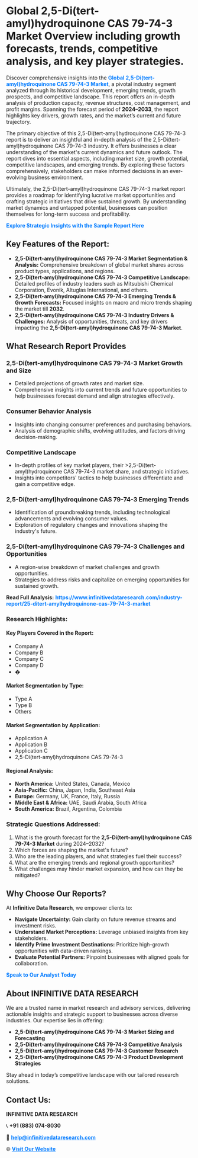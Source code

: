 <h1>Global 2,5-Di(tert-amyl)hydroquinone CAS 79-74-3 Market Overview including growth forecasts, trends, competitive analysis, and key player strategies.</h1>
<p>
Discover comprehensive insights into the 
<a href="https://www.infinitivedataresearch.com/industry-report/25-ditert-amylhydroquinone-cas-79-74-3-market" rel="dofollow" style="color: #007BFF; text-decoration: none;"><strong>Global 2,5-Di(tert-amyl)hydroquinone CAS 79-74-3 Market</strong></a>, a pivotal industry segment analyzed through its historical development, emerging trends, growth prospects, and competitive landscape. This report offers an in-depth analysis of production capacity, revenue structures, cost management, and profit margins. Spanning the forecast period of <strong>2024–2033</strong>, the report highlights key drivers, growth rates, and the market’s current and future trajectory.
</p>
<p>
The primary objective of this 2,5-Di(tert-amyl)hydroquinone CAS 79-74-3 report is to deliver an insightful and in-depth analysis of the 2,5-Di(tert-amyl)hydroquinone CAS 79-74-3 industry. It offers businesses a clear understanding of the market's current dynamics and future outlook. The report dives into essential aspects, including market size, growth potential, competitive landscapes, and emerging trends. By exploring these factors comprehensively, stakeholders can make informed decisions in an ever-evolving business environment.
</p>
<p>
Ultimately, the 2,5-Di(tert-amyl)hydroquinone CAS 79-74-3 market report provides a roadmap for identifying lucrative market opportunities and crafting strategic initiatives that drive sustained growth. By understanding market dynamics and untapped potential, businesses can position themselves for long-term success and profitability.
</p>
<p>
<a href="https://www.infinitivedataresearch.com/request-sample/reportId=107721" style="color: #007BFF; text-decoration: none;"><strong>Explore Strategic Insights with the Sample Report Here</strong></a>
</p>

<h2>Key Features of the Report:</h2>
<ul>
<li><strong>2,5-Di(tert-amyl)hydroquinone CAS 79-74-3 Market Segmentation & Analysis:</strong> Comprehensive breakdown of global market shares across product types, applications, and regions.</li>
<li><strong>2,5-Di(tert-amyl)hydroquinone CAS 79-74-3 Competitive Landscape:</strong> Detailed profiles of industry leaders such as Mitsubishi Chemical Corporation, Evonik, Altuglas International, and others.</li>
<li><strong>2,5-Di(tert-amyl)hydroquinone CAS 79-74-3 Emerging Trends & Growth Forecasts:</strong> Focused insights on macro and micro trends shaping the market till <strong>2032</strong>.</li>
<li><strong>2,5-Di(tert-amyl)hydroquinone CAS 79-74-3 Industry Drivers & Challenges:</strong> Analysis of opportunities, threats, and key drivers impacting the <strong>2,5-Di(tert-amyl)hydroquinone CAS 79-74-3 Market</strong>.</li>
</ul>

<h2>What Research Report Provides</h2>
<h3>2,5-Di(tert-amyl)hydroquinone CAS 79-74-3 Market Growth and Size</h3>
<ul>
<li>Detailed projections of growth rates and market size.</li>
<li>Comprehensive insights into current trends and future opportunities to help businesses forecast demand and align strategies effectively.</li>
</ul>

<h3>Consumer Behavior Analysis</h3>
<ul>
<li>Insights into changing consumer preferences and purchasing behaviors.</li>
<li>Analysis of demographic shifts, evolving attitudes, and factors driving decision-making.</li>
</ul>

<h3>Competitive Landscape</h3>
<ul>
<li>In-depth profiles of key market players, their >2,5-Di(tert-amyl)hydroquinone CAS 79-74-3 market share, and strategic initiatives.</li>
<li>Insights into competitors' tactics to help businesses differentiate and gain a competitive edge.</li>
</ul>

<h3>2,5-Di(tert-amyl)hydroquinone CAS 79-74-3 Emerging Trends</h3>
<ul>
<li>Identification of groundbreaking trends, including technological advancements and evolving consumer values.</li>
<li>Exploration of regulatory changes and innovations shaping the industry's future.</li>
</ul>

<h3>2,5-Di(tert-amyl)hydroquinone CAS 79-74-3 Challenges and Opportunities</h3>
<ul>
<li>A region-wise breakdown of market challenges and growth opportunities.</li>
<li>Strategies to address risks and capitalize on emerging opportunities for sustained growth.</li>
</ul>
<p><strong>Read Full Analysis:</strong> <a href="https://www.infinitivedataresearch.com/industry-report/25-ditert-amylhydroquinone-cas-79-74-3-market" rel="dofollow" style="color: #007BFF; text-decoration: none;"><strong>https://www.infinitivedataresearch.com/industry-report/25-ditert-amylhydroquinone-cas-79-74-3-market</strong></a></p>
<h3>Research Highlights:</h3>
<h4>Key Players Covered in the Report:</h4>
<ul><li>Company A</li><li>Company B</li><li>Company C</li><li>Company D</li><li>�</li></ul>
<h4>Market Segmentation by Type:</h4>
<ul><li>Type A</li><li>Type B</li><li>Others</li></ul>
<h4>Market Segmentation by Application:</h4>
<ul><li>Application A</li><li>Application B</li><li>Application C</li><li>2,5-Di(tert-amyl)hydroquinone CAS 79-74-3</li></ul>

<h4>Regional Analysis:</h4>
<ul>
<li><strong>North America:</strong> United States, Canada, Mexico</li>
<li><strong>Asia-Pacific:</strong> China, Japan, India, Southeast Asia</li>
<li><strong>Europe:</strong> Germany, UK, France, Italy, Russia</li>
<li><strong>Middle East & Africa:</strong> UAE, Saudi Arabia, South Africa</li>
<li><strong>South America:</strong> Brazil, Argentina, Colombia</li>
</ul>

<h3>Strategic Questions Addressed:</h3>
<ol>
<li>What is the growth forecast for the <strong>2,5-Di(tert-amyl)hydroquinone CAS 79-74-3 Market</strong> during 2024–2032?</li>
<li>Which forces are shaping the market's future?</li>
<li>Who are the leading players, and what strategies fuel their success?</li>
<li>What are the emerging trends and regional growth opportunities?</li>
<li>What challenges may hinder market expansion, and how can they be mitigated?</li>
</ol>

<h2>Why Choose Our Reports?</h2>
<p>At <strong>Infinitive Data Research</strong>, we empower clients to:</p>
<ul>
<li><strong>Navigate Uncertainty:</strong> Gain clarity on future revenue streams and investment risks.</li>
<li><strong>Understand Market Perceptions:</strong> Leverage unbiased insights from key stakeholders.</li>
<li><strong>Identify Prime Investment Destinations:</strong> Prioritize high-growth opportunities with data-driven rankings.</li>
<li><strong>Evaluate Potential Partners:</strong> Pinpoint businesses with aligned goals for collaboration.</li>
</ul>
<p><a href="https://www.infinitivedataresearch.com/industry-report/25-ditert-amylhydroquinone-cas-79-74-3-market" rel="dofollow" style="color: #007BFF; text-decoration: none;"><strong>Speak to Our Analyst Today</strong></a></p>

<h2>About INFINITIVE DATA RESEARCH</h2>
<p>We are a trusted name in market research and advisory services, delivering actionable insights and strategic support to businesses across diverse industries. Our expertise lies in offering:</p>
<ul>
<li><strong>2,5-Di(tert-amyl)hydroquinone CAS 79-74-3 Market Sizing and Forecasting</strong></li>
<li><strong>2,5-Di(tert-amyl)hydroquinone CAS 79-74-3 Competitive Analysis</strong></li>
<li><strong>2,5-Di(tert-amyl)hydroquinone CAS 79-74-3 Customer Research</strong></li>
<li><strong>2,5-Di(tert-amyl)hydroquinone CAS 79-74-3 Product Development Strategies</strong></li>
</ul>
<p>Stay ahead in today’s competitive landscape with our tailored research solutions.</p>

<h2>Contact Us:</h2>
<p><strong>INFINITIVE DATA RESEARCH</strong></p>
<p>📞 <strong>+91 (883) 074-8030</strong></p>
<p>📧 <strong><a href="mailto:help@infinitivedataresearch.com" style="color: #007BFF;">help@infinitivedataresearch.com</a></strong></p>
<p>🌐 <strong><a href="https://www.infinitivedataresearch.com" rel="dofollow" style="color: #007BFF;">Visit Our Website</a></strong></p>